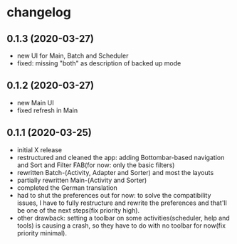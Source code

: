 changelog
=========

0.1.3 (2020-03-27)
-------------------
* new UI for Main, Batch and Scheduler
* fixed: missing "both" as description of backed up mode

0.1.2 (2020-03-27)
-------------------
* new Main UI
* fixed refresh in Main

0.1.1 (2020-03-25)
-------------------
 * initial X release
 * restructured and cleaned the app: adding Bottombar-based navigation and Sort and Filter FAB(for now: only the basic filters)
 * rewritten Batch-(Activity, Adapter and Sorter) and most the layouts
 * partially rewritten Main-(Activity and Sorter)
 * completed the German translation
 * had to shut the preferences out for now: to solve the compatibility issues, I have to fully restructure and rewrite the preferences and that'll be one of the next steps(fix priority high).
 * other drawback: setting a toolbar on some activities(scheduler, help and tools) is causing a crash, so they have to do with no toolbar for now(fix priority minimal).
 

